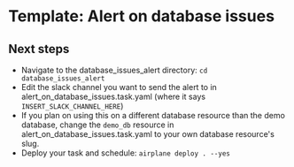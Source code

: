 # Template: Alert on database issues

## Next steps

- Navigate to the database_issues_alert directory: `cd database_issues_alert`
- Edit the slack channel you want to send the alert to in alert_on_database_issues.task.yaml (where it says `INSERT_SLACK_CHANNEL_HERE`)
- If you plan on using this on a different database resource than the demo database, change the `demo_db` resource in alert_on_database_issues.task.yaml to your own database resource's slug.
- Deploy your task and schedule: `airplane deploy . --yes`
